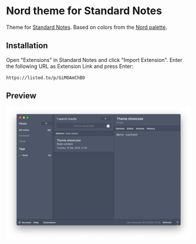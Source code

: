 # Nord theme for Standard Notes

Theme for [Standard Notes](https://standardnotes.org/). Based on colors from the
[Nord palette](https://www.nordtheme.com/).

## Installation

Open "Extensions" in Standard Notes and click "Import Extension". Enter the following URL as Extension Link and press Enter:

```
https://listed.to/p/GiMOAmChBO
```

## Preview

![Nord Theme for Standard Notes](preview.png)
